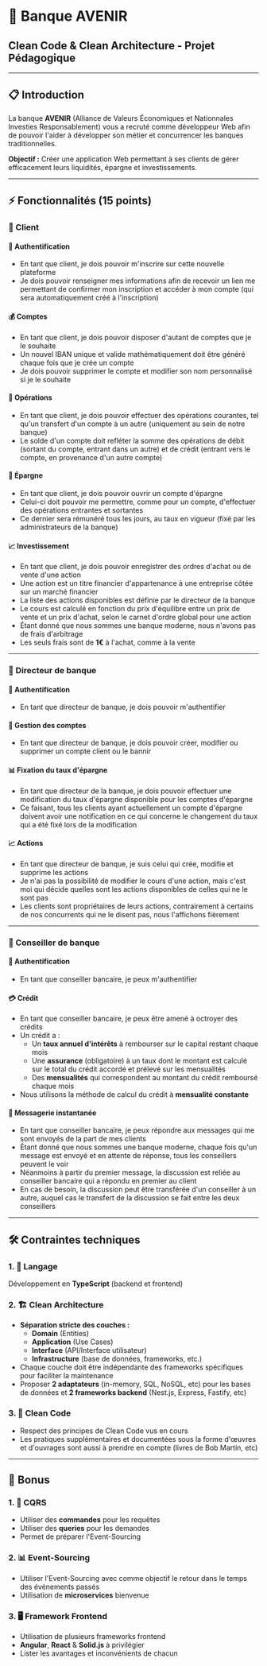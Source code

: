 # 🏦 Banque AVENIR

## Clean Code & Clean Architecture - Projet Pédagogique

---

## 📋 Introduction

La banque **AVENIR** (Alliance de Valeurs Économiques et Nationnales Investies Responsablement) vous a recruté comme développeur Web afin de pouvoir l'aider à développer son métier et concurrencer les banques traditionnelles.

**Objectif :** Créer une application Web permettant à ses clients de gérer efficacement leurs liquidités, épargne et investissements.

---

## ⚡ Fonctionnalités (15 points)

### 👤 Client

#### 🔐 Authentification
- En tant que client, je dois pouvoir m'inscrire sur cette nouvelle plateforme
- Je dois pouvoir renseigner mes informations afin de recevoir un lien me permettant de confirmer mon inscription et accéder à mon compte (qui sera automatiquement créé à l'inscription)

#### 💰 Comptes
- En tant que client, je dois pouvoir disposer d'autant de comptes que je le souhaite
- Un nouvel IBAN unique et valide mathématiquement doit être généré chaque fois que je crée un compte
- Je dois pouvoir supprimer le compte et modifier son nom personnalisé si je le souhaite

#### 🔄 Opérations
- En tant que client, je dois pouvoir effectuer des opérations courantes, tel qu'un transfert d'un compte à un autre (uniquement au sein de notre banque)
- Le solde d'un compte doit refléter la somme des opérations de débit (sortant du compte, entrant dans un autre) et de crédit (entrant vers le compte, en provenance d'un autre compte)

#### 🏦 Épargne
- En tant que client, je dois pouvoir ouvrir un compte d'épargne
- Celui-ci doit pouvoir me permettre, comme pour un compte, d'effectuer des opérations entrantes et sortantes
- Ce dernier sera rémunéré tous les jours, au taux en vigueur (fixé par les administrateurs de la banque)

#### 📈 Investissement
- En tant que client, je dois pouvoir enregistrer des ordres d'achat ou de vente d'une action
- Une action est un titre financier d'appartenance à une entreprise côtée sur un marché financier
- La liste des actions disponibles est définie par le directeur de la banque
- Le cours est calculé en fonction du prix d'équilibre entre un prix de vente et un prix d'achat, selon le carnet d'ordre global pour une action
- Étant donné que nous sommes une banque moderne, nous n'avons pas de frais d'arbitrage
- Les seuls frais sont de **1€** à l'achat, comme à la vente

---

### 🎯 Directeur de banque

#### 🔐 Authentification
- En tant que directeur de banque, je dois pouvoir m'authentifier

#### 👥 Gestion des comptes
- En tant que directeur de banque, je dois pouvoir créer, modifier ou supprimer un compte client ou le bannir

#### 📊 Fixation du taux d'épargne
- En tant que directeur de la banque, je dois pouvoir effectuer une modification du taux d'épargne disponible pour les comptes d'épargne
- Ce faisant, tous les clients ayant actuellement un compte d'épargne doivent avoir une notification en ce qui concerne le changement du taux qui a été fixé lors de la modification

#### 📈 Actions
- En tant que directeur de banque, je suis celui qui crée, modifie et supprime les actions
- Je n'ai pas la possibilité de modifier le cours d'une action, mais c'est moi qui décide quelles sont les actions disponibles de celles qui ne le sont pas
- Les clients sont propriétaires de leurs actions, contrairement à certains de nos concurrents qui ne le disent pas, nous l'affichons fièrement

---

### 🤝 Conseiller de banque

#### 🔐 Authentification
- En tant que conseiller bancaire, je peux m'authentifier

#### 💳 Crédit
- En tant que conseiller bancaire, je peux être amené à octroyer des crédits
- Un crédit a :
  - Un **taux annuel d'intérêts** à rembourser sur le capital restant chaque mois
  - Une **assurance** (obligatoire) à un taux dont le montant est calculé sur le total du crédit accordé et prélevé sur les mensualités
  - Des **mensualités** qui correspondent au montant du crédit remboursé chaque mois
- Nous utilisons la méthode de calcul du crédit à **mensualité constante**

#### 💬 Messagerie instantanée
- En tant que conseiller bancaire, je peux répondre aux messages qui me sont envoyés de la part de mes clients
- Étant donné que nous sommes une banque moderne, chaque fois qu'un message est envoyé et en attente de réponse, tous les conseillers peuvent le voir
- Néanmoins à partir du premier message, la discussion est reliée au conseiller bancaire qui a répondu en premier au client
- En cas de besoin, la discussion peut être transférée d'un conseiller à un autre, auquel cas le transfert de la discussion se fait entre les deux conseillers

---

## 🛠️ Contraintes techniques

### 1. 🔧 Langage
Développement en **TypeScript** (backend et frontend)

### 2. 🏗️ Clean Architecture
- **Séparation stricte des couches :**
  - **Domain** (Entities)
  - **Application** (Use Cases)
  - **Interface** (API/Interface utilisateur)
  - **Infrastructure** (base de données, frameworks, etc.)
- Chaque couche doit être indépendante des frameworks spécifiques pour faciliter la maintenance
- Proposer **2 adaptateurs** (in-memory, SQL, NoSQL, etc) pour les bases de données et **2 frameworks backend** (Nest.js, Express, Fastify, etc)

### 3. 📝 Clean Code
- Respect des principes de Clean Code vus en cours
- Les pratiques supplémentaires et documentées sous la forme d'œuvres et d'ouvrages sont aussi à prendre en compte (livres de Bob Martin, etc)

---

## 🎁 Bonus

### 1. 🔄 CQRS
- Utiliser des **commandes** pour les requêtes
- Utiliser des **queries** pour les demandes
- Permet de préparer l'Event-Sourcing

### 2. 📊 Event-Sourcing
- Utiliser l'Event-Sourcing avec comme objectif le retour dans le temps des événements passés
- Utilisation de **microservices** bienvenue

### 3. 🖥️ Framework Frontend
- Utilisation de plusieurs frameworks frontend
- **Angular**, **React** & **Solid.js** à privilégier
- Lister les avantages et inconvénients de chacun


